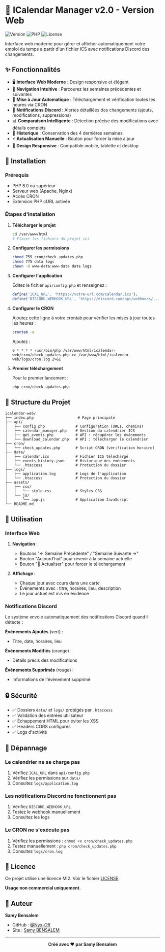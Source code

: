 # 📅 ICalendar Manager v2.0 - Version Web

![Version](https://img.shields.io/badge/version-2.0-blue)
![PHP](https://img.shields.io/badge/PHP-8.0%2B-purple)
![License](https://img.shields.io/badge/license-Custom-orange)

Interface web moderne pour gérer et afficher automatiquement votre emploi du temps à partir d'un fichier ICS avec notifications Discord des changements.

## ✨ Fonctionnalités

- 🖥️ **Interface Web Moderne** : Design responsive et élégant
- 📱 **Navigation Intuitive** : Parcourez les semaines précédentes et suivantes
- 🔄 **Mise à Jour Automatique** : Téléchargement et vérification toutes les heures via CRON
- 🔔 **Notifications Discord** : Alertes détaillées des changements (ajouts, modifications, suppressions)
- 📊 **Comparaison Intelligente** : Détection précise des modifications avec détails complets
- 💾 **Historique** : Conservation des 4 dernières semaines
- ⚡ **Actualisation Manuelle** : Bouton pour forcer la mise à jour
- 🎨 **Design Responsive** : Compatible mobile, tablette et desktop

## 🚀 Installation

### Prérequis

- PHP 8.0 ou supérieur
- Serveur web (Apache, Nginx)
- Accès CRON
- Extension PHP cURL activée

### Étapes d'installation

1. **Télécharger le projet**
   ```bash
   cd /var/www/html
   # Placer les fichiers du projet ici
   ```

2. **Configurer les permissions**
   ```bash
   chmod 755 cron/check_updates.php
   chmod 775 data logs
   chown -R www-data:www-data data logs
   ```

3. **Configurer l'application**
   
   Éditez le fichier `api/config.php` et renseignez :
   
   ```php
   define('ICAL_URL', 'https://votre-url.com/calendar.ics');
   define('DISCORD_WEBHOOK_URL', 'https://discord.com/api/webhooks/...');
   ```

4. **Configurer le CRON**
   
   Ajoutez cette ligne à votre crontab pour vérifier les mises à jour toutes les heures :
   
   ```bash
   crontab -e
   ```
   
   Ajoutez :
   ```
   0 * * * * /usr/bin/php /var/www/html/icalendar-web/cron/check_updates.php >> /var/www/html/icalendar-web/logs/cron.log 2>&1
   ```

5. **Premier téléchargement**
   
   Pour le premier lancement :
   ```bash
   php cron/check_updates.php
   ```

## 📁 Structure du Projet

```
icalendar-web/
├── index.php                    # Page principale
├── api/
│   ├── config.php              # Configuration (URLs, chemins)
│   ├── calendar_manager.php    # Gestion du calendrier ICS
│   ├── get_events.php          # API : récupérer les événements
│   └── download_calendar.php   # API : télécharger le calendrier
├── cron/
│   └── check_updates.php       # Script CRON (vérification horaire)
├── data/
│   ├── calendar.ics            # Fichier ICS téléchargé
│   ├── events_history.json     # Historique des événements
│   └── .htaccess               # Protection du dossier
├── logs/
│   ├── application.log         # Logs de l'application
│   └── .htaccess               # Protection du dossier
├── assets/
│   ├── css/
│   │   └── style.css           # Styles CSS
│   └── js/
│       └── app.js              # Application JavaScript
└── README.md
```

## 🎯 Utilisation

### Interface Web

1. **Navigation** :
   - Boutons "← Semaine Précédente" / "Semaine Suivante →"
   - Bouton "Aujourd'hui" pour revenir à la semaine actuelle
   - Bouton "🔄 Actualiser" pour forcer le téléchargement

2. **Affichage** :
   - Chaque jour avec cours dans une carte
   - Événements avec : titre, horaires, lieu, description
   - Le jour actuel est mis en évidence

### Notifications Discord

Le système envoie automatiquement des notifications Discord quand il détecte :

**Événements Ajoutés** (vert) :
- Titre, date, horaires, lieu

**Événements Modifiés** (orange) :
- Détails précis des modifications

**Événements Supprimés** (rouge) :
- Informations de l'événement supprimé

## 🔒 Sécurité

- ✅ Dossiers `data/` et `logs/` protégés par `.htaccess`
- ✅ Validation des entrées utilisateur
- ✅ Échappement HTML pour éviter les XSS
- ✅ Headers CORS configurés
- ✅ Logs d'activité

## 🐛 Dépannage

### Le calendrier ne se charge pas

1. Vérifiez `ICAL_URL` dans `api/config.php`
2. Vérifiez les permissions sur `data/`
3. Consultez `logs/application.log`

### Les notifications Discord ne fonctionnent pas

1. Vérifiez `DISCORD_WEBHOOK_URL`
2. Testez le webhook manuellement
3. Consultez les logs

### Le CRON ne s'exécute pas

1. Vérifiez les permissions : `chmod +x cron/check_updates.php`
2. Testez manuellement : `php cron/check_updates.php`
3. Consultez `logs/cron.log`

## 📝 Licence

Ce projet utilise une licence MI2. Voir le fichier [LICENSE](LICENSE).

**Usage non commercial uniquement.**

## 👤 Auteur

**Samy Bensalem**
- GitHub : [@Nyx-Off](https://github.com/Nyx-Off)
- Site : [Samy BENSALEM](https://bensalemdev.fr/)
  
---

<div align="center">
  <b>Créé avec ❤️ par Samy Bensalem</b>
</div>
